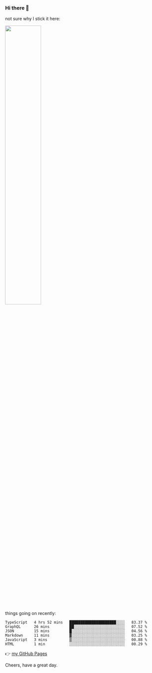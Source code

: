 ### Hi there 👋

not sure why I stick it here:

[<img width="48%" src="https://github-readme-stats.vercel.app/api?username=ykzhukian&show_icons=true&theme=dracula">](https://github.com/anuraghazra/github-readme-stats)


things going on recently:

<!--START_SECTION:waka-->

```text
TypeScript   4 hrs 52 mins   █████████████████████░░░░   83.37 %
GraphQL      26 mins         ██░░░░░░░░░░░░░░░░░░░░░░░   07.52 %
JSON         15 mins         █░░░░░░░░░░░░░░░░░░░░░░░░   04.56 %
Markdown     11 mins         ▓░░░░░░░░░░░░░░░░░░░░░░░░   03.25 %
JavaScript   3 mins          ▒░░░░░░░░░░░░░░░░░░░░░░░░   00.88 %
HTML         1 min           ░░░░░░░░░░░░░░░░░░░░░░░░░   00.29 %
```

<!--END_SECTION:waka-->

👉 [my GitHub Pages](https://ykzhukian.github.io)

Cheers, have a great day.

